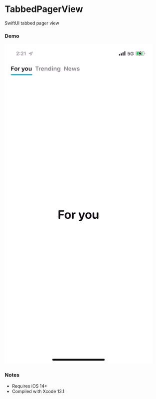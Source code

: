 # TabbedPagerView

SwiftUI tabbed pager view

### Demo

![Demo gif](img/demo.gif)

### Notes

* Requires iOS 14+
* Compiled with Xcode 13.1
